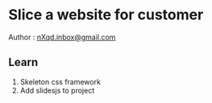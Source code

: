 # Slice a website for customer
Author      : nXqd.inbox@gmail.com

## Learn
1. Skeleton css framework
2. Add slidesjs to project
